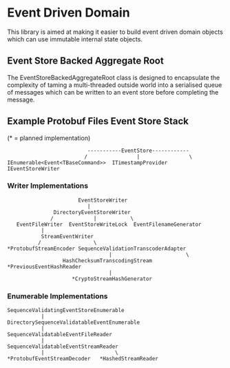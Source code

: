 # Event Driven Domain
This library is aimed at making it easier to build event driven domain objects which can use immutable internal state objects.

## Event Store Backed Aggregate Root
The EventStoreBackedAggregateRoot class is designed to encapsulate the complexity of taming a multi-threaded outside world into a serialised queue of messages which can be written to an event store before completing the message.

## Example Protobuf Files Event Store Stack
(* = planned implementation)

                              -----------EventStore------------
                             /                |                \
    IEnumerable<Event<TBaseCommand>>  ITimestampProvider   IEventStoreWriter

### Writer Implementations

                           EventStoreWriter
                              |
                   DirectoryEventStoreWriter
                  /             |           \
       EventFileWriter  EventStoreWriteLock  EventFilenameGenerator 
               |
               StreamEventWriter
              /                 \
    *ProtobufStreamEncoder SequenceValidationTranscoderAdapter
                                     |                        \
                      HashChecksumTranscodingStream  *PreviousEventHashReader
                                     |
                         *CryptoStreamHashGenerator

### Enumerable Implementations

    SequenceValidatingEventStoreEnumerable  
               |
    DirectorySequenceValidatableEventEnumerable
               |
    SequenceValidatableEventFileReader
               |
    SequenceValidatableEventStreamReader
               |                       \
    *ProtobufEventStreamDecoder   *HashedStreamReader
